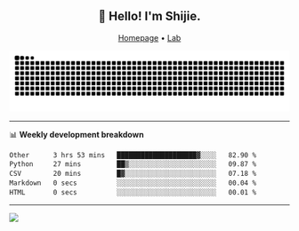 <h2 align="center">👋 Hello! I'm Shijie.</h2>
<p align="center">
  <a href="https://xu-shi-jie.github.io"> Homepage</a> •
  <a href="https://onodalab.ees.hokudai.ac.jp"> Lab </a>
</p>

![Snake animation](https://github.com/xu-shi-jie/xu-shi-jie/blob/output/github-snake.svg)


-------

📊 **Weekly development breakdown**
<!--START_SECTION:waka-->

```txt
Other      3 hrs 53 mins   ████████████████████▓░░░░   82.90 %
Python     27 mins         ██▒░░░░░░░░░░░░░░░░░░░░░░   09.87 %
CSV        20 mins         █▓░░░░░░░░░░░░░░░░░░░░░░░   07.18 %
Markdown   0 secs          ░░░░░░░░░░░░░░░░░░░░░░░░░   00.04 %
HTML       0 secs          ░░░░░░░░░░░░░░░░░░░░░░░░░   00.01 %
```

<!--END_SECTION:waka-->

-------
![](https://komarev.com/ghpvc/?username=xu-shi-jie&style=flat-square&color=blue) 

